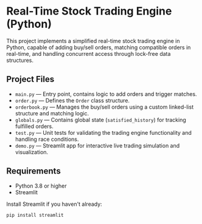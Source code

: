 # Real-Time Stock Trading Engine (Python)

This project implements a simplified real-time stock trading engine in Python, capable of adding buy/sell orders, matching compatible orders in real-time, and handling concurrent access through lock-free data structures.

## Project Files

- `main.py` — Entry point, contains logic to add orders and trigger matches.
- `order.py` — Defines the `Order` class structure.
- `orderbook.py` — Manages the buy/sell orders using a custom linked-list structure and matching logic.
- `globals.py` — Contains global state (`satisfied_history`) for tracking fulfilled orders.
- `test.py` — Unit tests for validating the trading engine functionality and handling race conditions.
- `demo.py` — Streamlit app for interactive live trading simulation and visualization.

## Requirements

- Python 3.8 or higher
- Streamlit

Install Streamlit if you haven't already:
```bash
pip install streamlit
